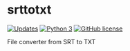 # srttotxt
[![Updates](https://pyup.io/repos/github/DoctorChe/srttotxt/shield.svg)](https://pyup.io/repos/github/DoctorChe/srttotxt/)
[![Python 3](https://pyup.io/repos/github/DoctorChe/srttotxt/python-3-shield.svg)](https://pyup.io/repos/github/DoctorChe/srttotxt/)
[![GitHub license](https://img.shields.io/github/license/DoctorChe/srttotxt.svg)](https://github.com/DoctorChe/srttotxt/blob/master/LICENSE)



File converter from SRT to TXT

